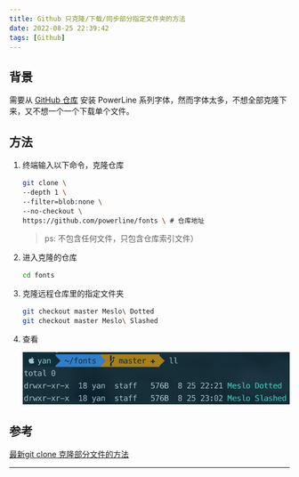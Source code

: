 ```yaml
---
title: Github 只克隆/下载/同步部分指定文件夹的方法
date: 2022-08-25 22:39:42
tags: [Github]
---
```


## 背景

需要从 [GitHub 仓库][1] 安装 PowerLine 系列字体，然而字体太多，不想全部克隆下来，又不想一个一个下载单个文件。

<!-- more -->

## 方法

1. 终端输入以下命令，克隆仓库

    ```bash
    git clone \
    --depth 1 \
    --filter=blob:none \
    --no-checkout \
    https://github.com/powerline/fonts \ # 仓库地址
    ```

    > ps: 不包含任何文件，只包含仓库索引文件）

2. 进入克隆的仓库

    ```bash
    cd fonts
    ```

3. 克隆远程仓库里的指定文件夹

   ```bash
   git checkout master Meslo\ Dotted
   git checkout master Meslo\ Slashed
   ```

4. 查看

    ![只从 GitHub 上克隆指定文件夹](2022-08-25-Github-只克隆-下载-同步部分指定文件夹的方法/2022-08-25-23-08-30.png)

## 参考

[最新git clone 克隆部分文件的方法][2]

---

  [1]: https://github.com/powerline/fonts
  [2]: https://blog.csdn.net/fjh1997/article/details/110074907
